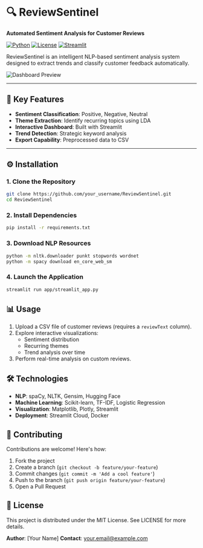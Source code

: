 # 🔍 ReviewSentinel 

**Automated Sentiment Analysis for Customer Reviews**

[![Python](https://img.shields.io/badge/Python-3.9%2B-blue)](https://www.python.org/)
[![License](https://img.shields.io/badge/License-MIT-green)](LICENSE)
[![Streamlit](https://img.shields.io/badge/Deployment-Streamlit%20Cloud-FF4B4B)](https://streamlit.io/)

ReviewSentinel is an intelligent NLP-based sentiment analysis system designed to extract trends and classify customer feedback automatically.

![Dashboard Preview]([https://via.placeholder.com/800x400.png?text=ReviewSentinel+Dashboard+Preview](https://analysis-for-customer-reviews.streamlit.app/))

---

## 🚀 Key Features

- **Sentiment Classification**: Positive, Negative, Neutral
- **Theme Extraction**: Identify recurring topics using LDA
- **Interactive Dashboard**: Built with Streamlit
- **Trend Detection**: Strategic keyword analysis
- **Export Capability**: Preprocessed data to CSV

---

## ⚙️ Installation

### 1. Clone the Repository
```bash
git clone https://github.com/your_username/ReviewSentinel.git
cd ReviewSentinel
```

### 2. Install Dependencies
```bash
pip install -r requirements.txt
```

### 3. Download NLP Resources
```bash
python -m nltk.downloader punkt stopwords wordnet
python -m spacy download en_core_web_sm
```

### 4. Launch the Application
```bash
streamlit run app/streamlit_app.py
```

## 📊 Usage
1. Upload a CSV file of customer reviews (requires a `reviewText` column).
2. Explore interactive visualizations:
   * Sentiment distribution
   * Recurring themes
   * Trend analysis over time
3. Perform real-time analysis on custom reviews.

## 🛠 Technologies
* **NLP**: spaCy, NLTK, Gensim, Hugging Face
* **Machine Learning**: Scikit-learn, TF-IDF, Logistic Regression
* **Visualization**: Matplotlib, Plotly, Streamlit
* **Deployment**: Streamlit Cloud, Docker



## 🤝 Contributing
Contributions are welcome! Here's how:
1. Fork the project
2. Create a branch (`git checkout -b feature/your-feature`)
3. Commit changes (`git commit -m 'Add a cool feature'`)
4. Push to the branch (`git push origin feature/your-feature`)
5. Open a Pull Request

## 📄 License
This project is distributed under the MIT License. See LICENSE for more details.

**Author**: [Your Name]
**Contact**: your.email@example.com
